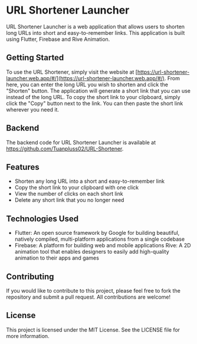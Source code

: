 # URL Shortener Launcher
URL Shortener Launcher is a web application that allows users to shorten long URLs into short and easy-to-remember links. This application is built using Flutter, Firebase and Rive Animation.

## Getting Started
To use the URL Shortener, simply visit the website at [https://url-shortener-launcher.web.app/#/](https://url-shortener-launcher.web.app/#/). From here, you can enter the long URL you wish to shorten and click the "Shorten" button. The application will generate a short link that you can use instead of the long URL.
To copy the short link to your clipboard, simply click the "Copy" button next to the link. You can then paste the short link wherever you need it.

## Backend
The backend code for URL Shortener Launcher is available at https://github.com/Tuanpluss02/URL-Shortener.

## Features
- Shorten any long URL into a short and easy-to-remember link
- Copy the short link to your clipboard with one click
- View the number of clicks on each short link
- Delete any short link that you no longer need

## Technologies Used
- Flutter: An open source framework by Google for building beautiful, natively compiled, multi-platform applications from a single codebase
- Firebase: A platform for building web and mobile applications
Rive: A 2D animation tool that enables designers to easily add high-quality animation to their apps and games

## Contributing
If you would like to contribute to this project, please feel free to fork the repository and submit a pull request. All contributions are welcome!

## License
This project is licensed under the MIT License. See the LICENSE file for more information.
